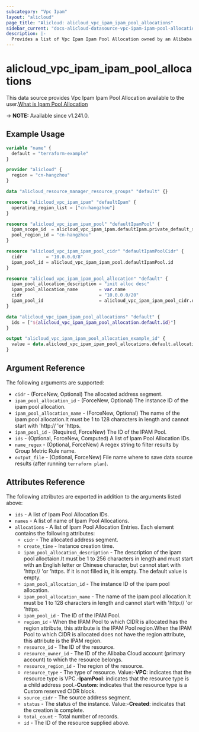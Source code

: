 ```yaml
---
subcategory: "Vpc Ipam"
layout: "alicloud"
page_title: "Alicloud: alicloud_vpc_ipam_ipam_pool_allocations"
sidebar_current: "docs-alicloud-datasource-vpc-ipam-ipam-pool-allocations"
description: |-
  Provides a list of Vpc Ipam Ipam Pool Allocation owned by an Alibaba Cloud account.
---
```


# alicloud_vpc_ipam_ipam_pool_allocations

This data source provides Vpc Ipam Ipam Pool Allocation available to the user.[What is Ipam Pool Allocation](https://www.alibabacloud.com/help/en/)

-> **NOTE:** Available since v1.241.0.

## Example Usage

```terraform
variable "name" {
  default = "terraform-example"
}

provider "alicloud" {
  region = "cn-hangzhou"
}

data "alicloud_resource_manager_resource_groups" "default" {}

resource "alicloud_vpc_ipam_ipam" "defaultIpam" {
  operating_region_list = ["cn-hangzhou"]
}

resource "alicloud_vpc_ipam_ipam_pool" "defaultIpamPool" {
  ipam_scope_id  = alicloud_vpc_ipam_ipam.defaultIpam.private_default_scope_id
  pool_region_id = "cn-hangzhou"
}

resource "alicloud_vpc_ipam_ipam_pool_cidr" "defaultIpamPoolCidr" {
  cidr         = "10.0.0.0/8"
  ipam_pool_id = alicloud_vpc_ipam_ipam_pool.defaultIpamPool.id
}

resource "alicloud_vpc_ipam_ipam_pool_allocation" "default" {
  ipam_pool_allocation_description = "init alloc desc"
  ipam_pool_allocation_name        = var.name
  cidr                             = "10.0.0.0/20"
  ipam_pool_id                     = alicloud_vpc_ipam_ipam_pool_cidr.defaultIpamPoolCidr.ipam_pool_id
}

data "alicloud_vpc_ipam_ipam_pool_allocations" "default" {
  ids = ["${alicloud_vpc_ipam_ipam_pool_allocation.default.id}"]
}

output "alicloud_vpc_ipam_ipam_pool_allocation_example_id" {
  value = data.alicloud_vpc_ipam_ipam_pool_allocations.default.allocations.0.id
}
```

## Argument Reference

The following arguments are supported:
* `cidr` - (ForceNew, Optional) The allocated address segment.
* `ipam_pool_allocation_id` - (ForceNew, Optional) The instance ID of the ipam pool allocation.
* `ipam_pool_allocation_name` - (ForceNew, Optional) The name of the ipam pool allocation.It must be 1 to 128 characters in length and cannot start with 'http:// 'or 'https.
* `ipam_pool_id` - (Required, ForceNew) The ID of the IPAM Pool.
* `ids` - (Optional, ForceNew, Computed) A list of Ipam Pool Allocation IDs.
* `name_regex` - (Optional, ForceNew) A regex string to filter results by Group Metric Rule name.
* `output_file` - (Optional, ForceNew) File name where to save data source results (after running `terraform plan`).


## Attributes Reference

The following attributes are exported in addition to the arguments listed above:
* `ids` - A list of Ipam Pool Allocation IDs.
* `names` - A list of name of Ipam Pool Allocations.
* `allocations` - A list of Ipam Pool Allocation Entries. Each element contains the following attributes:
  * `cidr` - The allocated address segment.
  * `create_time` - Instance creation time.
  * `ipam_pool_allocation_description` - The description of the ipam pool alloctaion.It must be 1 to 256 characters in length and must start with an English letter or Chinese character, but cannot start with 'http:// 'or 'https. If it is not filled in, it is empty. The default value is empty.
  * `ipam_pool_allocation_id` - The instance ID of the ipam pool allocation.
  * `ipam_pool_allocation_name` - The name of the ipam pool allocation.It must be 1 to 128 characters in length and cannot start with 'http:// 'or 'https.
  * `ipam_pool_id` - The ID of the IPAM Pool.
  * `region_id` - When the IPAM Pool to which CIDR is allocated has the region attribute, this attribute is the IPAM Pool region.When the IPAM Pool to which CIDR is allocated does not have the region attribute, this attribute is the IPAM region.
  * `resource_id` - The ID of the resource.
  * `resource_owner_id` - The ID of the Alibaba Cloud account (primary account) to which the resource belongs.
  * `resource_region_id` - The region of the resource.
  * `resource_type` - The type of resource. Value:-**VPC**: indicates that the resource type is VPC.-**IpamPool**: indicates that the resource type is a child address pool.-**Custom**: indicates that the resource type is a Custom reserved CIDR block.
  * `source_cidr` - The source address segment.
  * `status` - The status of the instance. Value:-**Created**: indicates that the creation is complete.
  * `total_count` - Total number of records.
  * `id` - The ID of the resource supplied above.
